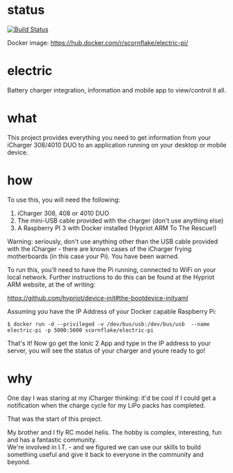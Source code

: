 # status
[![Build Status](https://travis-ci.org/johncclayton/electric.svg?branch=master)](https://travis-ci.org/johncclayton/electric)

Docker image: https://hub.docker.com/r/scornflake/electric-pi/

# electric
Battery charger integration, information and mobile app to view/control it all.

# what
This project provides everything you need to get information from your iCharger 308/4010 DUO to an application 
running on your desktop or mobile device.

# how
To use this, you will need the following:

 1. iCharger 308, 408 or 4010 DUO
 1. The mini-USB cable provided with the charger (don't use anything else)
 1. A Raspberry PI 3 with Docker installed (Hypriot ARM To The Rescue!)

Warning: seriously, don't use anything other than the USB cable provided with the iCharger - there are known cases
 of the iCharger frying motherboards (in this case your Pi).  You have been warned.

To run this, you'll need to have the Pi running, connected to WiFi on your local network.  Further instructions 
to do this can be found at the Hypriot ARM website, at the of writing: 

  https://github.com/hypriot/device-init#the-bootdevice-inityaml  

Assuming you have the IP Address of your Docker capable Raspberry Pi: 

    $ docker run -d --privileged -v /dev/bus/usb:/dev/bus/usb  --name electric-pi -p 5000:5000 scornflake/electric-pi 

That's it!  Now go get the Ionic 2 App and type in the IP address to your server, you will see the status of your
charger and youre ready to go!

# why
One day I was staring at my iCharger thinking: it'd be cool if I could get a notification when the charge cycle 
for my LiPo packs has completed.  

That was the start of this project.  

My brother and I fly RC model helis.  The hobby is complex, interesting, fun and has a fantastic community.  
We're involved in I.T. - and we figured we can use our skills to build something useful and give it back to everyone 
in the community and beyond. 
 

